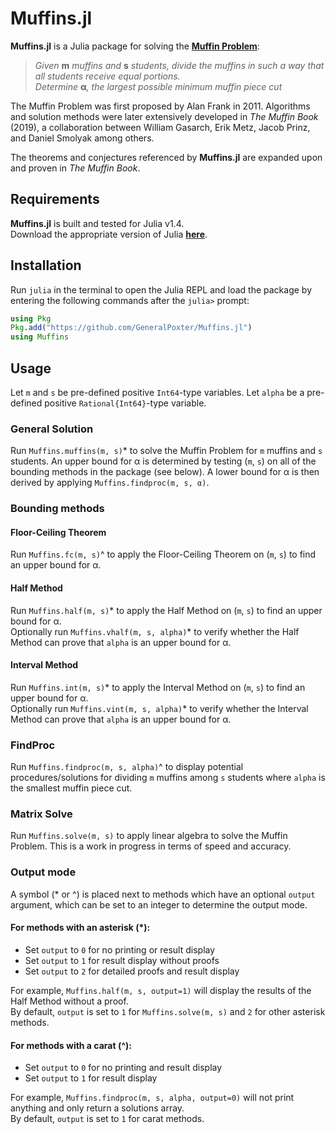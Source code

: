 # Muffins.jl
**Muffins.jl** is a Julia package for solving the **[Muffin Problem](https://www.cs.umd.edu/users/gasarch/MUFFINS/muffins.html)**:
> *Given* __m__ *muffins and* __s__ *students, divide the muffins in such a way that all students receive equal portions.  
> Determine* __α__*, the largest possible minimum muffin piece cut*

The Muffin Problem was first proposed by Alan Frank in 2011. Algorithms and solution methods were later extensively developed in *The Muffin Book* (2019), a collaboration between William Gasarch, Erik Metz, Jacob Prinz, and Daniel Smolyak among others.

The theorems and conjectures referenced by **Muffins.jl** are expanded upon and proven in *The Muffin Book*.

## Requirements
**Muffins.jl** is built and tested for Julia v1.4.  
Download the appropriate version of Julia **[here](https://julialang.org/downloads/)**.

## Installation
Run `julia` in the terminal to open the Julia REPL and load the package by entering the following commands after the `julia>` prompt:

```julia
using Pkg
Pkg.add("https://github.com/GeneralPoxter/Muffins.jl")
using Muffins
```

## Usage
Let `m` and `s` be pre-defined positive `Int64`-type variables. Let `alpha` be a pre-defined positive `Rational{Int64}`-type variable.

### General Solution
Run `Muffins.muffins(m, s)`* to solve the Muffin Problem for `m` muffins and `s` students. An upper bound for α is determined by testing (`m`, `s`) on all of the bounding methods in the package (see below). A lower bound for α is then derived by applying `Muffins.findproc(m, s, α)`.

### Bounding methods
#### Floor-Ceiling Theorem
Run `Muffins.fc(m, s)`^ to apply the Floor-Ceiling Theorem on (`m`, `s`) to find an upper bound for α.

#### Half Method
Run `Muffins.half(m, s)`* to apply the Half Method on (`m`, `s`) to find an upper bound for α.  
Optionally run `Muffins.vhalf(m, s, alpha)`* to verify whether the Half Method can prove that `alpha` is an upper bound for α.

#### Interval Method
Run `Muffins.int(m, s)`* to apply the Interval Method on (`m`, `s`) to find an upper bound for α.  
Optionally run `Muffins.vint(m, s, alpha)`* to verify whether the Interval Method can prove that `alpha` is an upper bound for α.

<!--- More method documentation to come -->

### FindProc
Run `Muffins.findproc(m, s, alpha)`^ to display potential procedures/solutions for dividing `m` muffins among `s` students where `alpha` is the smallest muffin piece cut.

### Matrix Solve
Run `Muffins.solve(m, s)` to apply linear algebra to solve the Muffin Problem. This is a work in progress in terms of speed and accuracy.

### Output mode
A symbol (* or ^) is placed next to methods which have an optional `output` argument, which can be set to an integer to determine the output mode.  

#### For methods with an asterisk (*):  
+ Set `output` to `0` for no printing or result display
+ Set `output` to `1` for result display without proofs
+ Set `output` to `2` for detailed proofs and result display  

For example, `Muffins.half(m, s, output=1)` will display the results of the Half Method without a proof.  
By default, `output` is set to `1` for `Muffins.solve(m, s)` and `2` for other asterisk methods.

#### For methods with a carat (^):
+ Set `output` to `0` for no printing and result display
+ Set `output` to `1` for result display

For example, `Muffins.findproc(m, s, alpha, output=0)` will not print anything and only return a solutions array.  
By default, `output` is set to `1` for carat methods.
